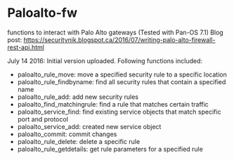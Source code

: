 # Paloalto-fw
functions to interact with Palo Alto gateways (Tested with Pan-OS 7.1)
Blog post: https://securitynik.blogspot.ca/2016/07/writing-palo-alto-firewall-rest-api.html


July 14 2016:
Initial version uploaded. Following functions included:
* paloalto_rule_move: move a specified security rule to a specific location
* paloalto_rule_findbyname: find all security rules that contain a specified name
* paloalto_rule_add: add new security rules
* paloalto_find_matchingrule: find a rule that matches certain traffic
* paloalto_service_find: find existing service objects that match specific port and protocol
* paloalto_service_add: created new service object
* paloalto_commit: commit changes
* paloalto_rule_delete: delete a specific rule
* paloalto_rule_getdetails: get rule parameters for a specified rule
